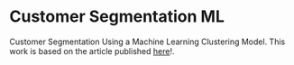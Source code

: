 # Customer Segmentation ML
Customer Segmentation Using a Machine Learning Clustering Model.
This work is based on the article published [here](https://towardsdatascience.com/customer-segmentation-with-machine-learning-a0ac8c3d4d84?source=friends_link&sk=91a45f28699eda78766335947bed7044)!.
